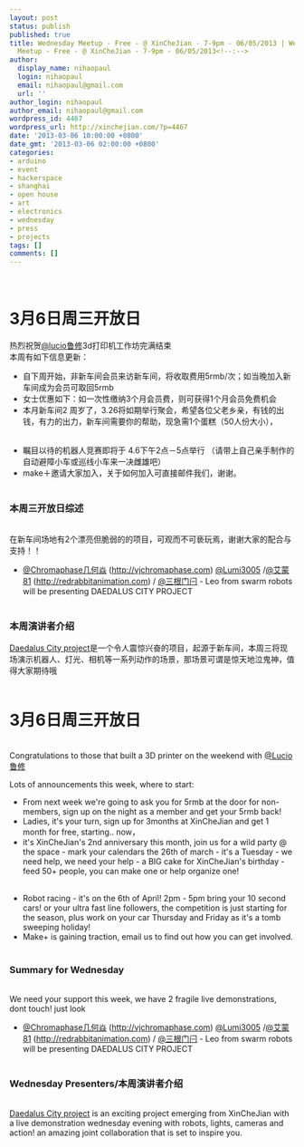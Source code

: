 ```yaml
---
layout: post
status: publish
published: true
title: Wednesday Meetup - Free - @ XinCheJian - 7-9pm - 06/05/2013 | Wednesday
  Meetup - Free - @ XinCheJian - 7-9pm - 06/05/2013<!--:-->
author:
  display_name: nihaopaul
  login: nihaopaul
  email: nihaopaul@gmail.com
  url: ''
author_login: nihaopaul
author_email: nihaopaul@gmail.com
wordpress_id: 4467
wordpress_url: http://xinchejian.com/?p=4467
date: '2013-03-06 10:00:00 +0800'
date_gmt: '2013-03-06 02:00:00 +0800'
categories:
- arduino
- event
- hackerspace
- shanghai
- open house
- art
- electronics
- wednesday
- press
- projects
tags: []
comments: []
---
```

<p><!--:zh--><br />
<h1>3月6日周三开放日</h1></p>
<div>热烈祝贺<a href="http://weibo.com/u/3142671027?utm_source=Xinchejian+Members&amp;utm_campaign=0e822a0174-EDM4&amp;utm_medium=email" target="_self">@lucio鲁修</a>3d打印机工作坊完满结束<br />
本周有如下信息更新：</div></p>
<ul>
<li>自下周开始，非新车间会员来访新车间，将收取费用5rmb/次；如当晚加入新车间成为会员可取回5rmb</li>
<li>女士优惠如下：如一次性缴纳3个月会员费，则可获得1个月会员免费机会</li>
<li>本月新车间2 周岁了，3.26将如期举行聚会，希望各位父老乡亲，有钱的出钱，有力的出力，新车间需要你的帮助，现急需1个蛋糕（50人份大小），</li><br />
</ul></p>
<ul>
<li>瞩目以待的机器人竞赛即将于 4.6下午2点－5点举行 （请带上自己亲手制作的自动避障小车或巡线小车来一决雌雄吧）</li>
<li>make＋邀请大家加入，关于如何加入可直接邮件我们，谢谢。</li><br />
</ul></p>
<h3>本周三开放日综述</h3><br />
在新车间场地有2个漂亮但脆弱的的项目，可观而不可亵玩焉，谢谢大家的配合与支持！！</p>
<ul>
<li><a href="http://weibo.com/u/2305482334?utm_source=Xinchejian+Members&amp;utm_campaign=0e822a0174-EDM4&amp;utm_medium=email" target="_self">@Chromaphase几何焱</a> (<a href="http://vjchromaphase.com?utm_source=Xinchejian+Members&amp;utm_campaign=0e822a0174-EDM4&amp;utm_medium=email" target="_self">http://vjchromaphase.com</a>) <a href="http://weibo.com/u/2636311681?utm_source=Xinchejian+Members&amp;utm_campaign=0e822a0174-EDM4&amp;utm_medium=email" target="_self">@Lumi3005</a> /<a href="http://weibo.com/u/2872886001?utm_source=Xinchejian+Members&amp;utm_campaign=0e822a0174-EDM4&amp;utm_medium=email" target="_self">@艾蒙81</a> (<a href="http://redrabbitanimation.com?utm_source=Xinchejian+Members&amp;utm_campaign=0e822a0174-EDM4&amp;utm_medium=email" target="_self">http://redrabbitanimation.com</a>) / <a href="http://weibo.com/u/1322977944?utm_source=Xinchejian+Members&amp;utm_campaign=0e822a0174-EDM4&amp;utm_medium=email" target="_self">@三根门闩</a> - Leo from swarm robots will be presenting DAEDALUS CITY PROJECT</li><br />
</ul></p>
<h3>本周演讲者介绍</h3></p>
<div><a href="http://v.youku.com/v_show/id_XNTE1NzA0NTQw.html?utm_source=Xinchejian+Members&amp;utm_campaign=0e822a0174-EDM4&amp;utm_medium=email" target="_self">Daedalus City project</a>是一个令人震惊兴奋的项目，起源于新车间，本周三将现场演示机器人、灯光、相机等一系列动作的场景，那场景可谓是惊天地泣鬼神，值得大家期待哦</div><!--:--><!--:en--><br />
<h1>3月6日周三开放日</h1><br />
Congratulations to those that built a 3D printer on the weekend with <a href="http://weibo.com/u/3142671027?utm_source=Xinchejian+Members&amp;utm_campaign=0e822a0174-EDM4&amp;utm_medium=email" target="_self">@Lucio鲁修</a></p>
<p>Lots of announcements this week, where to start:</p>
<ul>
<li>From next week we're going to ask you for 5rmb at the door for non-members, sign up on the night as a member and get your 5rmb back!</li>
<li>Ladies, it's your turn, sign up for 3months at XinCheJian and get 1 month for free, starting.. now，</li>
<li>it's XinCheJian's 2nd anniversary this month, join us for a wild party @ the space - mark your calendars the 26th of march - it's a Tuesday - we need help, we need your help - a BIG cake for XinCheJian's birthday - feed 50+ people, you can make one or help organize one!</li><br />
</ul></p>
<ul>
<li>Robot racing - it's on the 6th of April! 2pm - 5pm bring your 10 second cars! or your ultra fast line followers, the competition is just starting for the season, plus work on your car Thursday and Friday as it's a tomb sweeping holiday!</li>
<li>Make+ is gaining traction, email us to find out how you can get involved.</li><br />
</ul></p>
<h3>Summary for Wednesday</h3><br />
We need your support this week, we have 2 fragile live demonstrations, dont touch! just look</p>
<ul>
<li><a href="http://weibo.com/u/2305482334?utm_source=Xinchejian+Members&amp;utm_campaign=0e822a0174-EDM4&amp;utm_medium=email" target="_self">@Chromaphase几何焱</a> (<a href="http://vjchromaphase.com?utm_source=Xinchejian+Members&amp;utm_campaign=0e822a0174-EDM4&amp;utm_medium=email" target="_self">http://vjchromaphase.com</a>) <a href="http://weibo.com/u/2636311681?utm_source=Xinchejian+Members&amp;utm_campaign=0e822a0174-EDM4&amp;utm_medium=email" target="_self">@Lumi3005</a> /<a href="http://weibo.com/u/2872886001?utm_source=Xinchejian+Members&amp;utm_campaign=0e822a0174-EDM4&amp;utm_medium=email" target="_self">@艾蒙81</a> (<a href="http://redrabbitanimation.com?utm_source=Xinchejian+Members&amp;utm_campaign=0e822a0174-EDM4&amp;utm_medium=email" target="_self">http://redrabbitanimation.com</a>) / <a href="http://weibo.com/u/1322977944?utm_source=Xinchejian+Members&amp;utm_campaign=0e822a0174-EDM4&amp;utm_medium=email" target="_self">@三根门闩</a> - Leo from swarm robots will be presenting DAEDALUS CITY PROJECT</li><br />
</ul></p>
<h3>Wednesday Presenters/本周演讲者介绍</h3><br />
<a href="http://v.youku.com/v_show/id_XNTE1NzA0NTQw.html?utm_source=Xinchejian+Members&amp;utm_campaign=0e822a0174-EDM4&amp;utm_medium=email" target="_self">Daedalus City project</a> is an exciting project emerging from XinCheJian with a live demonstration wednesday evening with robots, lights, cameras and action! an amazing joint collaboration that is set to inspire you.<!--:--></p>
